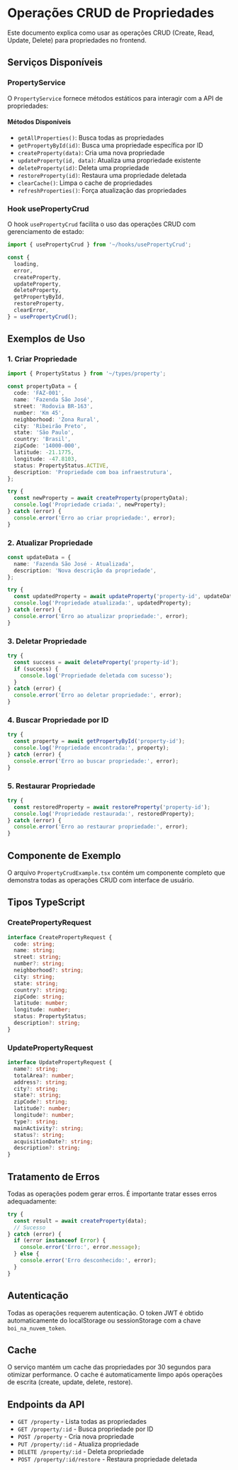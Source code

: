 # Operações CRUD de Propriedades

Este documento explica como usar as operações CRUD (Create, Read, Update, Delete) para propriedades no frontend.

## Serviços Disponíveis

### PropertyService

O `PropertyService` fornece métodos estáticos para interagir com a API de propriedades:

#### Métodos Disponíveis

- `getAllProperties()`: Busca todas as propriedades
- `getPropertyById(id)`: Busca uma propriedade específica por ID
- `createProperty(data)`: Cria uma nova propriedade
- `updateProperty(id, data)`: Atualiza uma propriedade existente
- `deleteProperty(id)`: Deleta uma propriedade
- `restoreProperty(id)`: Restaura uma propriedade deletada
- `clearCache()`: Limpa o cache de propriedades
- `refreshProperties()`: Força atualização das propriedades

### Hook usePropertyCrud

O hook `usePropertyCrud` facilita o uso das operações CRUD com gerenciamento de estado:

```typescript
import { usePropertyCrud } from '~/hooks/usePropertyCrud';

const {
  loading,
  error,
  createProperty,
  updateProperty,
  deleteProperty,
  getPropertyById,
  restoreProperty,
  clearError,
} = usePropertyCrud();
```

## Exemplos de Uso

### 1. Criar Propriedade

```typescript
import { PropertyStatus } from '~/types/property';

const propertyData = {
  code: 'FAZ-001',
  name: 'Fazenda São José',
  street: 'Rodovia BR-163',
  number: 'Km 45',
  neighborhood: 'Zona Rural',
  city: 'Ribeirão Preto',
  state: 'São Paulo',
  country: 'Brasil',
  zipCode: '14000-000',
  latitude: -21.1775,
  longitude: -47.8103,
  status: PropertyStatus.ACTIVE,
  description: 'Propriedade com boa infraestrutura',
};

try {
  const newProperty = await createProperty(propertyData);
  console.log('Propriedade criada:', newProperty);
} catch (error) {
  console.error('Erro ao criar propriedade:', error);
}
```

### 2. Atualizar Propriedade

```typescript
const updateData = {
  name: 'Fazenda São José - Atualizada',
  description: 'Nova descrição da propriedade',
};

try {
  const updatedProperty = await updateProperty('property-id', updateData);
  console.log('Propriedade atualizada:', updatedProperty);
} catch (error) {
  console.error('Erro ao atualizar propriedade:', error);
}
```

### 3. Deletar Propriedade

```typescript
try {
  const success = await deleteProperty('property-id');
  if (success) {
    console.log('Propriedade deletada com sucesso');
  }
} catch (error) {
  console.error('Erro ao deletar propriedade:', error);
}
```

### 4. Buscar Propriedade por ID

```typescript
try {
  const property = await getPropertyById('property-id');
  console.log('Propriedade encontrada:', property);
} catch (error) {
  console.error('Erro ao buscar propriedade:', error);
}
```

### 5. Restaurar Propriedade

```typescript
try {
  const restoredProperty = await restoreProperty('property-id');
  console.log('Propriedade restaurada:', restoredProperty);
} catch (error) {
  console.error('Erro ao restaurar propriedade:', error);
}
```

## Componente de Exemplo

O arquivo `PropertyCrudExample.tsx` contém um componente completo que demonstra todas as operações CRUD com interface de usuário.

## Tipos TypeScript

### CreatePropertyRequest

```typescript
interface CreatePropertyRequest {
  code: string;
  name: string;
  street: string;
  number?: string;
  neighborhood?: string;
  city: string;
  state: string;
  country?: string;
  zipCode: string;
  latitude: number;
  longitude: number;
  status: PropertyStatus;
  description?: string;
}
```

### UpdatePropertyRequest

```typescript
interface UpdatePropertyRequest {
  name?: string;
  totalArea?: number;
  address?: string;
  city?: string;
  state?: string;
  zipCode?: string;
  latitude?: number;
  longitude?: number;
  type?: string;
  mainActivity?: string;
  status?: string;
  acquisitionDate?: string;
  description?: string;
}
```

## Tratamento de Erros

Todas as operações podem gerar erros. É importante tratar esses erros adequadamente:

```typescript
try {
  const result = await createProperty(data);
  // Sucesso
} catch (error) {
  if (error instanceof Error) {
    console.error('Erro:', error.message);
  } else {
    console.error('Erro desconhecido:', error);
  }
}
```

## Autenticação

Todas as operações requerem autenticação. O token JWT é obtido automaticamente do localStorage ou sessionStorage com a chave `boi_na_nuvem_token`.

## Cache

O serviço mantém um cache das propriedades por 30 segundos para otimizar performance. O cache é automaticamente limpo após operações de escrita (create, update, delete, restore).

## Endpoints da API

- `GET /property` - Lista todas as propriedades
- `GET /property/:id` - Busca propriedade por ID
- `POST /property` - Cria nova propriedade
- `PUT /property/:id` - Atualiza propriedade
- `DELETE /property/:id` - Deleta propriedade
- `POST /property/:id/restore` - Restaura propriedade deletada
